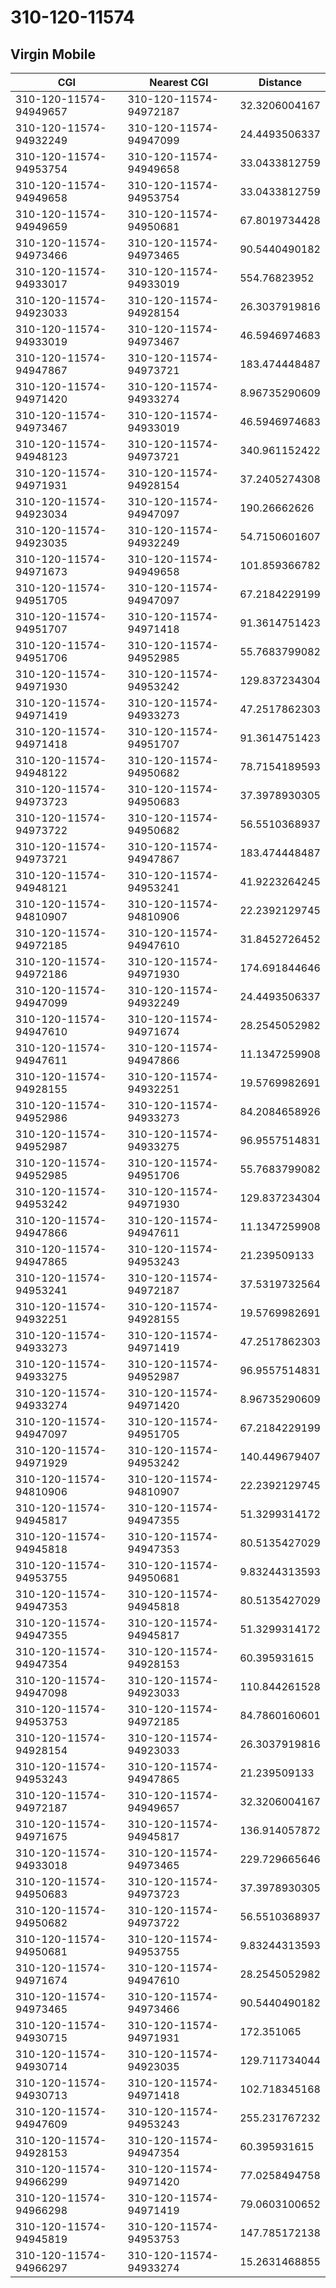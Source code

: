# 310-120-11574
## Virgin Mobile


| CGI | Nearest CGI | Distance |
|-----|-------------|----------|
| 310-120-11574-94949657 | 310-120-11574-94972187 | 32.3206004167 |
| 310-120-11574-94932249 | 310-120-11574-94947099 | 24.4493506337 |
| 310-120-11574-94953754 | 310-120-11574-94949658 | 33.0433812759 |
| 310-120-11574-94949658 | 310-120-11574-94953754 | 33.0433812759 |
| 310-120-11574-94949659 | 310-120-11574-94950681 | 67.8019734428 |
| 310-120-11574-94973466 | 310-120-11574-94973465 | 90.5440490182 |
| 310-120-11574-94933017 | 310-120-11574-94933019 | 554.76823952 |
| 310-120-11574-94923033 | 310-120-11574-94928154 | 26.3037919816 |
| 310-120-11574-94933019 | 310-120-11574-94973467 | 46.5946974683 |
| 310-120-11574-94947867 | 310-120-11574-94973721 | 183.474448487 |
| 310-120-11574-94971420 | 310-120-11574-94933274 | 8.96735290609 |
| 310-120-11574-94973467 | 310-120-11574-94933019 | 46.5946974683 |
| 310-120-11574-94948123 | 310-120-11574-94973721 | 340.961152422 |
| 310-120-11574-94971931 | 310-120-11574-94928154 | 37.2405274308 |
| 310-120-11574-94923034 | 310-120-11574-94947097 | 190.26662626 |
| 310-120-11574-94923035 | 310-120-11574-94932249 | 54.7150601607 |
| 310-120-11574-94971673 | 310-120-11574-94949658 | 101.859366782 |
| 310-120-11574-94951705 | 310-120-11574-94947097 | 67.2184229199 |
| 310-120-11574-94951707 | 310-120-11574-94971418 | 91.3614751423 |
| 310-120-11574-94951706 | 310-120-11574-94952985 | 55.7683799082 |
| 310-120-11574-94971930 | 310-120-11574-94953242 | 129.837234304 |
| 310-120-11574-94971419 | 310-120-11574-94933273 | 47.2517862303 |
| 310-120-11574-94971418 | 310-120-11574-94951707 | 91.3614751423 |
| 310-120-11574-94948122 | 310-120-11574-94950682 | 78.7154189593 |
| 310-120-11574-94973723 | 310-120-11574-94950683 | 37.3978930305 |
| 310-120-11574-94973722 | 310-120-11574-94950682 | 56.5510368937 |
| 310-120-11574-94973721 | 310-120-11574-94947867 | 183.474448487 |
| 310-120-11574-94948121 | 310-120-11574-94953241 | 41.9223264245 |
| 310-120-11574-94810907 | 310-120-11574-94810906 | 22.2392129745 |
| 310-120-11574-94972185 | 310-120-11574-94947610 | 31.8452726452 |
| 310-120-11574-94972186 | 310-120-11574-94971930 | 174.691844646 |
| 310-120-11574-94947099 | 310-120-11574-94932249 | 24.4493506337 |
| 310-120-11574-94947610 | 310-120-11574-94971674 | 28.2545052982 |
| 310-120-11574-94947611 | 310-120-11574-94947866 | 11.1347259908 |
| 310-120-11574-94928155 | 310-120-11574-94932251 | 19.5769982691 |
| 310-120-11574-94952986 | 310-120-11574-94933273 | 84.2084658926 |
| 310-120-11574-94952987 | 310-120-11574-94933275 | 96.9557514831 |
| 310-120-11574-94952985 | 310-120-11574-94951706 | 55.7683799082 |
| 310-120-11574-94953242 | 310-120-11574-94971930 | 129.837234304 |
| 310-120-11574-94947866 | 310-120-11574-94947611 | 11.1347259908 |
| 310-120-11574-94947865 | 310-120-11574-94953243 | 21.239509133 |
| 310-120-11574-94953241 | 310-120-11574-94972187 | 37.5319732564 |
| 310-120-11574-94932251 | 310-120-11574-94928155 | 19.5769982691 |
| 310-120-11574-94933273 | 310-120-11574-94971419 | 47.2517862303 |
| 310-120-11574-94933275 | 310-120-11574-94952987 | 96.9557514831 |
| 310-120-11574-94933274 | 310-120-11574-94971420 | 8.96735290609 |
| 310-120-11574-94947097 | 310-120-11574-94951705 | 67.2184229199 |
| 310-120-11574-94971929 | 310-120-11574-94953242 | 140.449679407 |
| 310-120-11574-94810906 | 310-120-11574-94810907 | 22.2392129745 |
| 310-120-11574-94945817 | 310-120-11574-94947355 | 51.3299314172 |
| 310-120-11574-94945818 | 310-120-11574-94947353 | 80.5135427029 |
| 310-120-11574-94953755 | 310-120-11574-94950681 | 9.83244313593 |
| 310-120-11574-94947353 | 310-120-11574-94945818 | 80.5135427029 |
| 310-120-11574-94947355 | 310-120-11574-94945817 | 51.3299314172 |
| 310-120-11574-94947354 | 310-120-11574-94928153 | 60.395931615 |
| 310-120-11574-94947098 | 310-120-11574-94923033 | 110.844261528 |
| 310-120-11574-94953753 | 310-120-11574-94972185 | 84.7860160601 |
| 310-120-11574-94928154 | 310-120-11574-94923033 | 26.3037919816 |
| 310-120-11574-94953243 | 310-120-11574-94947865 | 21.239509133 |
| 310-120-11574-94972187 | 310-120-11574-94949657 | 32.3206004167 |
| 310-120-11574-94971675 | 310-120-11574-94945817 | 136.914057872 |
| 310-120-11574-94933018 | 310-120-11574-94973465 | 229.729665646 |
| 310-120-11574-94950683 | 310-120-11574-94973723 | 37.3978930305 |
| 310-120-11574-94950682 | 310-120-11574-94973722 | 56.5510368937 |
| 310-120-11574-94950681 | 310-120-11574-94953755 | 9.83244313593 |
| 310-120-11574-94971674 | 310-120-11574-94947610 | 28.2545052982 |
| 310-120-11574-94973465 | 310-120-11574-94973466 | 90.5440490182 |
| 310-120-11574-94930715 | 310-120-11574-94971931 | 172.351065 |
| 310-120-11574-94930714 | 310-120-11574-94923035 | 129.711734044 |
| 310-120-11574-94930713 | 310-120-11574-94971418 | 102.718345168 |
| 310-120-11574-94947609 | 310-120-11574-94953243 | 255.231767232 |
| 310-120-11574-94928153 | 310-120-11574-94947354 | 60.395931615 |
| 310-120-11574-94966299 | 310-120-11574-94971420 | 77.0258494758 |
| 310-120-11574-94966298 | 310-120-11574-94971419 | 79.0603100652 |
| 310-120-11574-94945819 | 310-120-11574-94953753 | 147.785172138 |
| 310-120-11574-94966297 | 310-120-11574-94933274 | 15.2631468855 |
